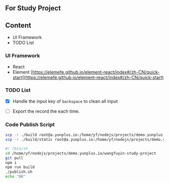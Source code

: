 ## For Study Project

## Content
- UI Framework
- TODO List

### UI Framework
- React
- Element [https://elemefe.github.io/element-react/index#/zh-CN/quick-start](https://elemefe.github.io/element-react/index#/zh-CN/quick-start)


### TODO List
- [X] Handle the input key of `backspace` to clean all input
- [ ] Export the record the each time.


### Code Publish Script


```bash
scp -r ./build root@a.yunplus.io:/home/yf/nodejs/projects/demo.yunplus.io/foo
scp -r ./build/static root@a.yunplus.io:/home/yf/nodejs/projects/demo.yunplus.io/
```

```bash
#! /bin/sh
cd /home/yf/nodejs/projects/demo.yunplus.io/wangfuyin-study-project
git pull
npm i
npm run build
./publish.sh
echo "OK"
```